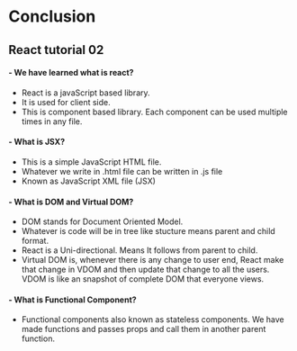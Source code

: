 # Conclusion

## React tutorial 02

#### - We have learned what is react?
  - React is a javaScript based library.
  - It is used for client side.
  - This is component based library. Each component can be used multiple times in any file.
  
#### - What is JSX?
  - This is a simple JavaScript HTML file.
  - Whatever we write in .html file can be written in .js file
  - Known as JavaScript XML file (JSX)
  
#### - What is DOM and Virtual DOM?
  - DOM stands for Document Oriented Model.
  - Whatever is code will be in tree like stucture means parent and child format.
  - React is a Uni-directional. Means It follows from parent to child.
  - Virtual DOM is, whenever there is any change to user end, React make that change in VDOM and then update that change to all the users. VDOM is like an snapshot of complete DOM that everyone views.

#### - What is Functional Component?
  - Functional components also known as stateless components. We have made functions and passes props and call them in another parent function.